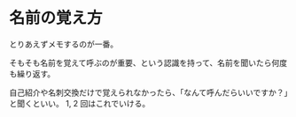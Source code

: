 # 名前の覚え方

とりあえずメモするのが一番。

そもそも名前を覚えて呼ぶのが重要、という認識を持って、名前を聞いたら何度も繰り返す。

自己紹介や名刺交換だけで覚えられなかったら、「なんて呼んだらいいですか？」と聞くといい。
1, 2 回はこれでいける。
